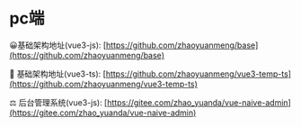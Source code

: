 # pc端

😀基础架构地址(vue3-js): [https://github.com/zhaoyuanmeng/base](https://github.com/zhaoyuanmeng/base)

🏹 基础架构地址(vue3-ts): [https://github.com/zhaoyuanmeng/vue3-temp-ts](https://github.com/zhaoyuanmeng/vue3-temp-ts)

⚖ 后台管理系统(vue3-js): [https://gitee.com/zhao_yuanda/vue-naive-admin](https://gitee.com/zhao_yuanda/vue-naive-admin)
